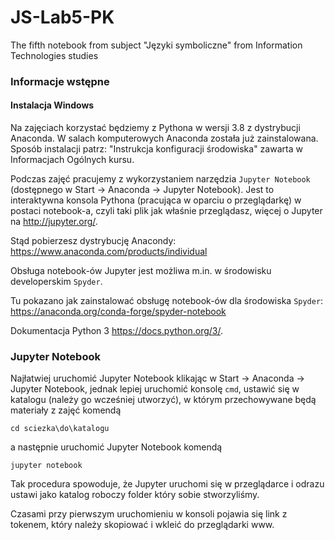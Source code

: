 # JS-Lab5-PK
The fifth notebook from subject "Języki symboliczne" from Information Technologies studies 

### Informacje wstępne
#### Instalacja Windows
Na zajęciach korzystać będziemy z Pythona w wersji 3.8 z dystrybucji Anaconda. W salach komputerowych Anaconda została już zainstalowana. 
Sposób instalacji patrz: "Instrukcja konfiguracji środowiska" zawarta w Informacjach Ogólnych kursu.

Podczas zajęć pracujemy z wykorzystaniem narzędzia `Jupyter Notebook` (dostępnego w Start -> Anaconda -> Jupyter Notebook). Jest to interaktywna konsola Pythona (pracująca w oparciu o przeglądarkę) w postaci notebook-a, czyli taki plik jak właśnie przeglądasz, więcej o Jupyter na http://jupyter.org/.

Stąd pobierzesz dystrybucję Anacondy: https://www.anaconda.com/products/individual

Obsługa notebook-ów Jupyter jest możliwa m.in. w środowisku developerskim `Spyder`.

Tu pokazano jak zainstalować obsługę notebook-ów dla środowiska `Spyder`: https://anaconda.org/conda-forge/spyder-notebook

Dokumentacja Python 3 https://docs.python.org/3/.

### Jupyter Notebook
Najłatwiej uruchomić Jupyter Notebook klikając w Start -> Anaconda -> Jupyter Notebook, jednak lepiej uruchomić konsolę `cmd`, ustawić się w katalogu (należy go wcześniej utworzyć), w którym przechowywane będą materiały z zajęć komendą 
```
cd sciezka\do\katalogu
```
a następnie uruchomić Jupyter Notebook komendą
```
jupyter notebook
```
Tak procedura spowoduje, że Jupyter uruchomi się w przeglądarce i odrazu ustawi jako katalog roboczy folder który sobie stworzyliśmy.

Czasami przy pierwszym uruchomieniu w konsoli pojawia się link z tokenem, który należy skopiować i wkleić do przeglądarki www.
